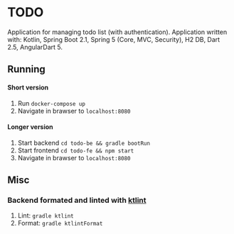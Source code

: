 # TODO

Application for managing todo list (with authentication). Application written with: Kotlin, Spring Boot 2.1, Spring 5 (Core, MVC, Security), H2 DB, Dart 2.5, AngularDart 5.


## Running

#### Short version
1. Run `docker-compose up`
2. Navigate in brawser to `localhost:8080`

#### Longer version
1. Start backend `cd todo-be && gradle bootRun`
2. Start frontend `cd todo-fe && npm start`
3. Navigate in brawser to `localhost:8080`


## Misc

### Backend formated and linted with [ktlint](https://ktlint.github.io/)
1. Lint: `gradle ktlint`
2. Format: `gradle ktlintFormat`

